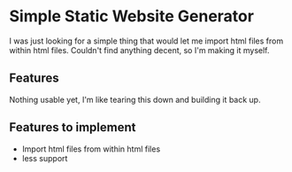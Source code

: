 # Simple Static Website Generator

I was just looking for a simple thing that would let me import html files from within html files.
Couldn't find anything decent, so I'm making it myself.

## Features

Nothing usable yet, I'm like tearing this down and building it back up.

## Features to implement

* Import html files from within html files
* less support